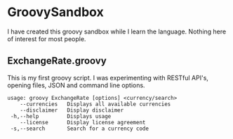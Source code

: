 # GroovySandbox

I have created this groovy sandbox while I learn the language. Nothing here of
interest for most people.

## ExchangeRate.groovy

This is my first groovy script. I was experimenting with RESTful API's, opening
files, JSON and command line options.

```
usage: groovy ExchangeRate [options] <currency/search>
    --currencies   Displays all available currencies
    --disclaimer   Display disclaimer
 -h,--help         Displays usage
    --license      Display license agreement
 -s,--search       Search for a currency code
```